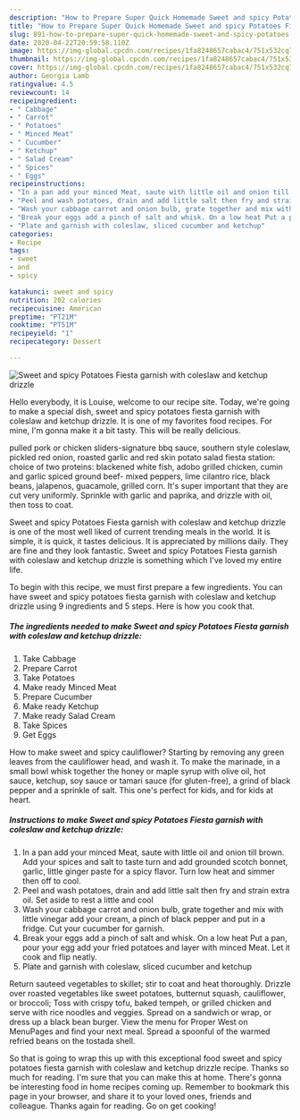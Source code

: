 ```yaml
---
description: "How to Prepare Super Quick Homemade Sweet and spicy Potatoes Fiesta garnish with coleslaw and ketchup drizzle"
title: "How to Prepare Super Quick Homemade Sweet and spicy Potatoes Fiesta garnish with coleslaw and ketchup drizzle"
slug: 891-how-to-prepare-super-quick-homemade-sweet-and-spicy-potatoes-fiesta-garnish-with-coleslaw-and-ketchup-drizzle
date: 2020-04-22T20:59:58.110Z
image: https://img-global.cpcdn.com/recipes/1fa8248657cabac4/751x532cq70/sweet-and-spicy-potatoes-fiesta-garnish-with-coleslaw-and-ketchup-drizzle-recipe-main-photo.jpg
thumbnail: https://img-global.cpcdn.com/recipes/1fa8248657cabac4/751x532cq70/sweet-and-spicy-potatoes-fiesta-garnish-with-coleslaw-and-ketchup-drizzle-recipe-main-photo.jpg
cover: https://img-global.cpcdn.com/recipes/1fa8248657cabac4/751x532cq70/sweet-and-spicy-potatoes-fiesta-garnish-with-coleslaw-and-ketchup-drizzle-recipe-main-photo.jpg
author: Georgia Lamb
ratingvalue: 4.5
reviewcount: 14
recipeingredient:
- " Cabbage"
- " Carrot"
- " Potatoes"
- " Minced Meat"
- " Cucumber"
- " Ketchup"
- " Salad Cream"
- " Spices"
- " Eggs"
recipeinstructions:
- "In a pan add your minced Meat, saute with little oil and onion till brown. Add your spices and salt to taste turn and add grounded scotch bonnet, garlic, little ginger paste for a spicy flavor. Turn low heat and simmer then off to cool."
- "Peel and wash potatoes, drain and add little salt then fry and strain extra oil. Set aside to rest a little and cool"
- "Wash your cabbage carrot and onion bulb, grate together and mix with little vinegar add your cream, a pinch of black pepper and put in a fridge. Cut your cucumber for garnish."
- "Break your eggs add a pinch of salt and whisk. On a low heat Put a pan, pour your egg add your fried potatoes and layer with minced Meat. Let it cook and flip neatly."
- "Plate and garnish with coleslaw, sliced cucumber and ketchup"
categories:
- Recipe
tags:
- sweet
- and
- spicy

katakunci: sweet and spicy 
nutrition: 202 calories
recipecuisine: American
preptime: "PT21M"
cooktime: "PT51M"
recipeyield: "1"
recipecategory: Dessert

---
```



![Sweet and spicy Potatoes Fiesta garnish with coleslaw and ketchup drizzle](https://img-global.cpcdn.com/recipes/1fa8248657cabac4/751x532cq70/sweet-and-spicy-potatoes-fiesta-garnish-with-coleslaw-and-ketchup-drizzle-recipe-main-photo.jpg)

Hello everybody, it is Louise, welcome to our recipe site. Today, we're going to make a special dish, sweet and spicy potatoes fiesta garnish with coleslaw and ketchup drizzle. It is one of my favorites food recipes. For mine, I'm gonna make it a bit tasty. This will be really delicious.

pulled pork or chicken sliders-signature bbq sauce, southern style coleslaw, pickled red onion, roasted garlic and red skin potato salad fiesta station: choice of two proteins: blackened white fish, adobo grilled chicken, cumin and garlic spiced ground beef- mixed peppers, lime cilantro rice, black beans, jalapenos, guacamole, grilled corn. It&#39;s super important that they are cut very uniformly. Sprinkle with garlic and paprika, and drizzle with oil, then toss to coat.

Sweet and spicy Potatoes Fiesta garnish with coleslaw and ketchup drizzle is one of the most well liked of current trending meals in the world. It is simple, it is quick, it tastes delicious. It is appreciated by millions daily. They are fine and they look fantastic. Sweet and spicy Potatoes Fiesta garnish with coleslaw and ketchup drizzle is something which I've loved my entire life.


To begin with this recipe, we must first prepare a few ingredients. You can have sweet and spicy potatoes fiesta garnish with coleslaw and ketchup drizzle using 9 ingredients and 5 steps. Here is how you cook that.

<!--inarticleads1-->

##### The ingredients needed to make Sweet and spicy Potatoes Fiesta garnish with coleslaw and ketchup drizzle:

1. Take  Cabbage
1. Prepare  Carrot
1. Take  Potatoes
1. Make ready  Minced Meat
1. Prepare  Cucumber
1. Make ready  Ketchup
1. Make ready  Salad Cream
1. Take  Spices
1. Get  Eggs


How to make sweet and spicy cauliflower? Starting by removing any green leaves from the cauliflower head, and wash it. To make the marinade, in a small bowl whisk together the honey or maple syrup with olive oil, hot sauce, ketchup, soy sauce or tamari sauce (for gluten-free), a grind of black pepper and a sprinkle of salt. This one&#39;s perfect for kids, and for kids at heart. 

<!--inarticleads2-->

##### Instructions to make Sweet and spicy Potatoes Fiesta garnish with coleslaw and ketchup drizzle:

1. In a pan add your minced Meat, saute with little oil and onion till brown. Add your spices and salt to taste turn and add grounded scotch bonnet, garlic, little ginger paste for a spicy flavor. Turn low heat and simmer then off to cool.
1. Peel and wash potatoes, drain and add little salt then fry and strain extra oil. Set aside to rest a little and cool
1. Wash your cabbage carrot and onion bulb, grate together and mix with little vinegar add your cream, a pinch of black pepper and put in a fridge. Cut your cucumber for garnish.
1. Break your eggs add a pinch of salt and whisk. On a low heat Put a pan, pour your egg add your fried potatoes and layer with minced Meat. Let it cook and flip neatly.
1. Plate and garnish with coleslaw, sliced cucumber and ketchup


Return sauteed vegetables to skillet; stir to coat and heat thoroughly. Drizzle over roasted vegetables like sweet potatoes, butternut squash, cauliflower, or broccoli; Toss with crispy tofu, baked tempeh, or grilled chicken and serve with rice noodles and veggies. Spread on a sandwich or wrap, or dress up a black bean burger. View the menu for Proper West on MenuPages and find your next meal. Spread a spoonful of the warmed refried beans on the tostada shell. 

So that is going to wrap this up with this exceptional food sweet and spicy potatoes fiesta garnish with coleslaw and ketchup drizzle recipe. Thanks so much for reading. I'm sure that you can make this at home. There's gonna be interesting food in home recipes coming up. Remember to bookmark this page in your browser, and share it to your loved ones, friends and colleague. Thanks again for reading. Go on get cooking!
